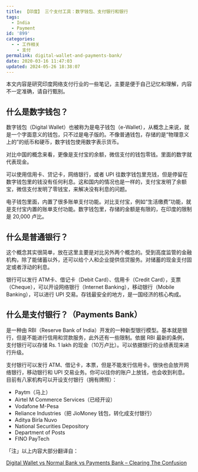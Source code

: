 ```yaml
---
title: 【印度】 三个支付工具：数字钱包、支付银行和银行
tags:
  - India
  - Payment
id: '899'
categories:
  - - 工作相关
    - 支付
permalink: digital-wallet-and-payments-bank/
date: 2020-03-16 11:47:03
updated: 2024-05-26 18:38:07
---
```


本文内容是研究印度网络支付行业的一些笔记，主要是便于自己记忆和理解，内容不一定准确，请自行甄别。

## 什么是数字钱包？

数字钱包（Digital Wallet）也被称为是电子钱包（e-Wallet），从概念上来说，就是一个字面意义的钱包，只不过是电子版的。不像普通钱包，存储的是“物理意义上的”的纸币和硬币，数字钱包使用数字表示货币。

对比中国的概念来看，更像是支付宝的余额，微信支付的钱包零钱。里面的数字就代表现金。

可以使用信用卡、贷记卡，网络银行，或者 UPI 往数字钱包里充钱，但是停留在数字钱包里的钱没有任何利息。这和国内的情况也是一样的，支付宝发明了余额宝，微信支付发明了零钱宝，来解决没有利息的问题。

电子钱包里面，内置了很多账单支付功能。对比支付宝，例如“生活缴费”功能，就是支付宝内置的账单支付功能。数字钱包里，存储的金额是有限的，在印度的限制是 20,000 卢比。

## 什么是普通银行？

这个概念其实很简单，放在这里主要是对比另外两个概念的。受到高度监管的金融机构，除了能储蓄以外，还可以给个人和企业提供信贷服务。对储蓄的现金支付固定或者浮动的利息。

银行可以发行 ATM卡、借记卡（Debit Card）、信用卡（Credit Card），支票（Cheque），可以开设网络银行（Internet Banking），移动银行（Mobile Banking），可以进行 UPI 交易。存钱最安全的地方，是一国经济的核心构成。

## 什么是支付银行？（Payments Bank）

是一种由 RBI（Reserve Bank of India）开发的一种新型银行模型。基本就是银行，但是不能进行信用和贷款服务，此外还有一些限制。依据 RBI 最新的条例，支付银行可以存储 Rs. 1 lakh 的现金（10万卢比）。可以依据银行的业绩表现来进行升级。

支付银行可以发行 ATM、借记卡，本票，但是不能发行信用卡。很快也会放开网络银行，移动银行和 UPI 交易业务。你可以往你的账户上放钱，也会收到利息。目前有八家机构可以开设支付银行（拥有牌照）：

*   Paytm（马上）
*   Airtel M Commerce Services（已经开设）
*   Vodafone M-Pesa
*   Reliance Industries（把 JioMoney 钱包，转化成支付银行）
*   Aditya Birla Nuvo
*   National Securities Depository
*   Department of Posts
*   FINO PayTech

「注」以上内容大部分翻译自：

[Digital Wallet vs Normal Bank vs Payments Bank – Clearing The Confusion](https://gadgetstouse.com/blog/2017/05/22/wallet-normal-bank-payments-bank/)